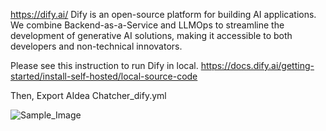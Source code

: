 https://dify.ai/
Dify is an open-source platform for building AI applications. We combine Backend-as-a-Service and LLMOps to streamline the development of generative AI solutions, making it accessible to both developers and non-technical innovators.


Please see this instruction to run Dify in local.
https://docs.dify.ai/getting-started/install-self-hosted/local-source-code

Then, Export AIdea Chatcher_dify.yml

![Sample_Image]('Dify_Example.png')
